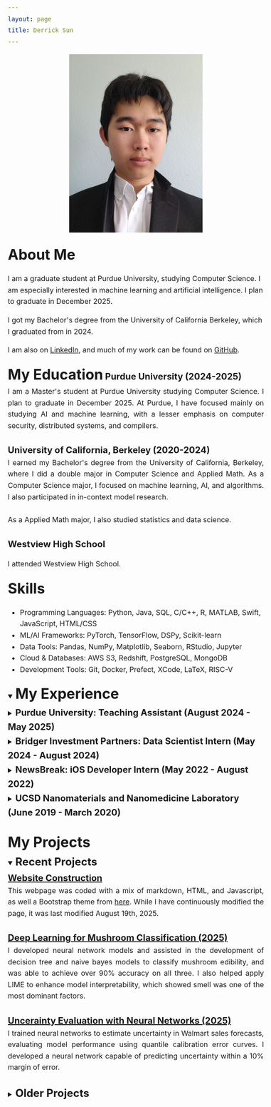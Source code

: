 ```yaml
---
layout: page
title: Derrick Sun
---
```


<style>
  /* Global font size controls */
  body {
    font-size: 16px; /* Base font size for body text */
    line-height: 1.6; /* Improved readability */
  }
  
  /* Heading sizes */
  h1 { font-size: 2.5em; } /* 40px */
  h2 { font-size: 2em; }   /* 32px */
  h3 { font-size: 1.5em; } /* 24px */
  h4 { font-size: 1.25em; } /* 20px */
  h5 { font-size: 1.1em; }  /* 17.6px */
  h6 { font-size: 1em; }    /* 16px */
  
  /* Paragraph and list text */
  p, li, div {
    font-size: 1em; /* 16px - matches body */
  }
  
  /* Links */
  a {
    font-size: inherit;
  }
  
  /* Inline display for specific elements */
  h2, h3, h4 {
    display: inline;
  }
</style>


<p align="center">
<img src="./images/selfInSuit.jpg" alt="image of me" style="width:300px;"/>
</p>

## About Me

I am a graduate student at Purdue University, studying Computer Science. I am especially interested in machine learning and artificial intelligence. I plan to graduate in December 2025.

I got my Bachelor's degree from the University of California Berkeley, which I graduated from in 2024.

I am also on <a href="https://www.linkedin.com/in/derrick-sun-052130228/">LinkedIn</a>, and much of my work can be found on <a href="https://github.com/DerrickhSun">GitHub</a>.

## My Education

#### Purdue University (2024-2025)
<div style="text-align: justify">
I am a Master's student at Purdue University studying Computer Science. I plan to graduate in December 2025. At Purdue, I have focused mainly on studying AI and machine learning, with a lesser emphasis on computer security, distributed systems, and compilers.</div><br>

#### University of California, Berkeley (2020-2024)
<div style="text-align: justify">
I earned my Bachelor's degree from the University of California, Berkeley, where I did a double major in Computer Science and Applied Math. As a Computer Science major, I focused on machine learning, AI, and algorithms. I also participated in in-context model research.<br><br>As a Applied Math major, I also studied statistics and data science.
</div><br>

#### Westview High School

I attended Westview High School.

## Skills

<ul class=skilllist>
      <li>Programming Languages: Python, Java, SQL, C/C++, R, MATLAB, Swift, JavaScript, HTML/CSS</li>
      <li>ML/AI Frameworks: PyTorch, TensorFlow, DSPy, Scikit-learn</li>
      <li>Data Tools: Pandas, NumPy, Matplotlib, Seaborn, RStudio, Jupyter</li>
      <li>Cloud & Databases: AWS S3, Redshift, PostgreSQL, MongoDB</li>
      <li>Development Tools: Git, Docker, Prefect, XCode, LaTeX, RISC-V</li>
    </ul>

<details open>
  <summary>
    <h2> My Experience </h2>
  </summary>

  <details>
    <summary>
      <h4> Purdue University: Teaching Assistant (August 2024 - May 2025)</h4>
    </summary>
    <div style="text-align: justify">
    I worked as a graduate teacher's assistant at Purdue University for CS 361 (Great Issues In Computer Science) and 
    CS 182 (Foundations of Computer Science). As a GTA, I designed grading rubrics, led undergraduate assistants in 
    grading assignments, and provided consistent professional correspondence with students and the professors in a 
    timely manner.</div><br>
  </details>

  <details>
    <summary>
      <h4> Bridger Investment Partners: Data Scientist Intern (May 2024 - August 2024)</h4>
    </summary>
    <div style="text-align: justify">
    I interned with Bridger Investment Partners, an investment firm that focuses on mortgages. 
    I worked as a data scientist, using Prefect to automate their data processing. 
    I also analyzed mortgage data from AWS S3 and Redshift using Python, SQL, and statistics.</div><br>
  </details>

  <details>
    <summary>
      <h4> NewsBreak: iOS Developer Intern (May 2022 - August 2022)</h4>
    </summary>
    <div style="text-align: justify">
    I interned at NewsBreak, a company that focuses on providing news tailored to a user's 
    location and interests through their mobile app, NewsBreak, under my mentor, Zhengwen Wang. I worked as a front-end programmer for the NewsBreak iOS app, where I used XCode to design a part of the app and became proficient in Swift, data fetching, and programmatic coding in UIKit. The part I designed will be released as the discover-search page of the app.</div><br>
  </details>

  <details>
    <summary>
      <h4> UCSD Nanomaterials and Nanomedicine Laboratory (June 2019 - March 2020) </h4>
    </summary>
    <div style="text-align: justify">
    I interned at UCSD as a Research Analyst Intern. I implemented modern cell membrane coating technology, including cell counting, pating, culturing, and membrane derivation procedures. I made use of lab equipment such as autoclaves and pipettes. Our results were published in an academic journal: "<a href="https://doi.org/10.1002/btm2.10187">Cartilage-targeting ultrasmall lipid-polymer hybrid nanoparticles for the prevention of cartilage degradation</a>," <i>Bioengineering & Translational Medicine, 2021; 6; e10187.</i></div><br>
  </details>
</details>
<br>

## My Projects

<details open>
  <summary><h3>Recent Projects</h3>
  </summary>

  <h4><a href="https://github.com/DerrickhSun/DerrickhSun.github.io">Website Construction</a></h4>

  <div style="text-align: justify">
  This webpage was coded with a mix of markdown, HTML, and Javascript, as well a Bootstrap theme from <a href="https://github.com/nicolas-van/bootstrap-4-github-pages">here</a>. While I have continuously modified the page, it was last modified August 19th, 2025.
  </div><br>

  <h4><a href="https://github.com/DerrickhSun/MushroomProject">Deep Learning for Mushroom Classification (2025)</a></h4>

  <div style="text-align: justify">
  I developed neural network models and assisted in the development of decision tree and naive bayes models to classify mushroom edibility, and was able to achieve over 90% accuracy on all three. I also helped apply LIME to enhance model interpretability, which showed smell was one of the most dominant factors.</div><br>

  <h4><a href="https://github.com/DerrickhSun/Uncertainty-Project">Uncerainty Evaluation with Neural Networks (2025)</a></h4>

  <div style="text-align: justify">
  I trained neural networks to estimate uncertainty in Walmart sales forecasts, evaluating model performance using quantile calibration error curves. I developed a neural network capable of predicting uncertainty within a 10% margin of error.</div><br>
</details>

<details>
  <style>
    h3 {
      display: inline; /* Or display: inline-block; */
    }
  </style>
  <summary><h3>Older Projects</h3>
  </summary>

  <h4><a href="https://su23-11-57a34b75dce1.herokuapp.com/">County Representatives Website (2023)</a></h4>
  <div style="text-align: justify">
    I wrote the code for an app that allows for the viewing of representatives of counties in the United States. Counties can be looked up by either name or by clicking on a map of the United States. News articles relevant to certain representatives can also be added. The code is written in a mix of Ruby, JavaScript, HTML, and CSS. Testing was done with Cucumber and Rubocop. I had two collaborators when writing this code.
  </div><br>

  <h4><a href="https://github.com/DerrickhSun/ProjectArk">Project Ark (2018)</a></h4>

  A simple video game I made using inspiration from various other games. I started this game as a tool to practice my Java skills. The game is run from the driver file in src.
</details>